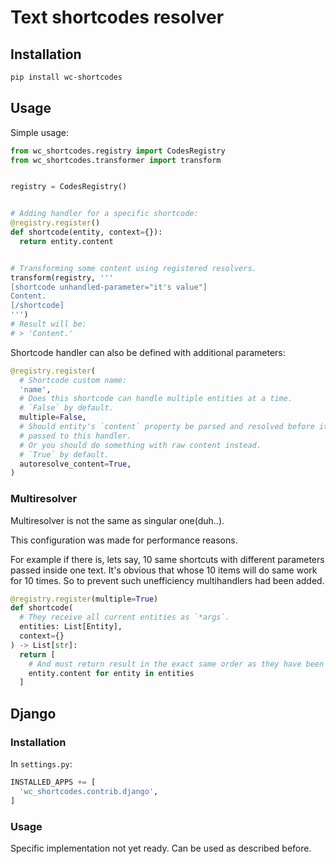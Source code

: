 # Text shortcodes resolver

## Installation

```sh
pip install wc-shortcodes
```

## Usage

Simple usage:

```python
from wc_shortcodes.registry import CodesRegistry
from wc_shortcodes.transformer import transform


registry = CodesRegistry()


# Adding handler for a specific shortcode:
@registry.register()
def shortcode(entity, context={}):
  return entity.content


# Transforming some content using registered resolvers.
transform(registry, '''
[shortcode unhandled-parameter="it's value"]
Content.
[/shortcode]
''')
# Result will be:
# > 'Content.'
```

Shortcode handler can also be defined with additional parameters:

```python
@registry.register(
  # Shortcode custom name:
  'name',
  # Does this shortcode can handle multiple entities at a time.
  # `False` by default.
  multiple=False,
  # Should entity's `content` property be parsed and resolved before it
  # passed to this handler.
  # Or you should do something with raw content instead.
  # `True` by default.
  autoresolve_content=True,
)
```

### Multiresolver

Multiresolver is not the same as singular one(duh..).

This configuration was made for performance reasons.

For example if there is, lets say, 10 same shortcuts with different parameters passed inside one text. It's obvious that whose 10 items will do same work for 10 times. So to prevent such unefficiency multihandlers had been added.

```python
@registry.register(multiple=True)
def shortcode(
  # They receive all current entities as `*args`.
  entities: List[Entity],
  context={}
) -> List[str]:
  return [
    # And must return result in the exact same order as they have been passed.
    entity.content for entity in entities
  ]
```

## Django

### Installation

In `settings.py`:

```python
INSTALLED_APPS += [
  'wc_shortcodes.contrib.django',
]
```

### Usage

Specific implementation not yet ready. Can be used as described before.
